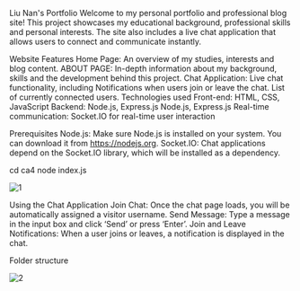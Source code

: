 Liu Nan's Portfolio 
Welcome to my personal portfolio and professional blog site! This project showcases my educational background, professional skills and personal interests. The site also includes a live chat application that allows users to connect and communicate instantly.

Website Features
Home Page: An overview of my studies, interests and blog content.
ABOUT PAGE: In-depth information about my background, skills and the development behind this project.
Chat Application: Live chat functionality, including
Notifications when users join or leave the chat.
List of currently connected users.
Technologies used
Front-end: HTML, CSS, JavaScript
Backend: Node.js, Express.js Node.js, Express.js
Real-time communication: Socket.IO for real-time user interaction

Prerequisites
Node.js: Make sure Node.js is installed on your system. You can download it from https://nodejs.org.
Socket.IO: Chat applications depend on the Socket.IO library, which will be installed as a dependency.


cd ca4 
node index.js



![1](https://github.com/user-attachments/assets/a7a5cd08-9c2c-40cc-bd73-269d36c32101)



Using the Chat Application
Join Chat: Once the chat page loads, you will be automatically assigned a visitor username.
Send Message: Type a message in the input box and click ‘Send’ or press ‘Enter’.
Join and Leave Notifications: When a user joins or leaves, a notification is displayed in the chat.

Folder structure



![2](https://github.com/user-attachments/assets/a80a329f-2744-4149-a6bf-e05d625c9ebc)
